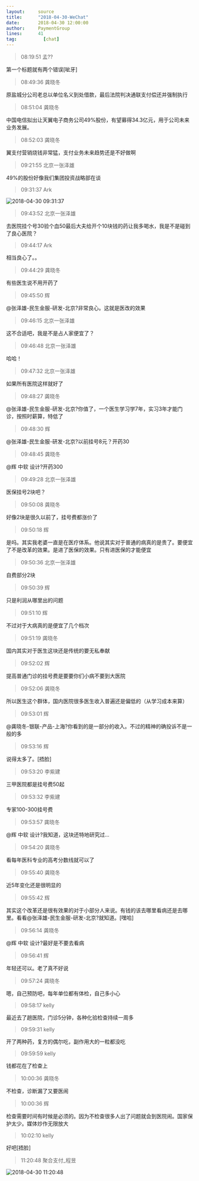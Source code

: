 ```yaml
---
layout:     source 
title:      "2018-04-30-WeChat"
date:       2018-04-30 12:00:00
author:     PaymentGroup
lines:      41 
tag:		  [chat]
---
```

> 08:19:51  孟??  
   
第一个标题就有两个错误[呲牙]  
   
> 08:49:36  龚晓冬  
   
原盐城分公司老总以单位名义到处借款，最后法院判决通联支付偿还并强制执行  
   
> 08:51:04  龚晓冬  
   
中国电信拟出让天翼电子商务公司49%股份，有望募得34.3亿元，用于公司未来业务发展。  
   
> 08:52:03  龚晓冬  
   
翼支付营销烧钱非常猛，支付业务未来趋势还是不好做啊  
   
> 09:21:55  北京一张泽雄  
   
49%的股份好像我们集团投资战略部在谈  
   
> 09:31:37  Ark  
   
![2018-04-30 09:31:37](http://static.cocolian.cn/img/201804/20180430_093137.png) 
   
> 09:43:52  北京一张泽雄  
   
去医院挂个号30验个血50最后大夫给开个10块钱的药让我多喝水，我是不是碰到了良心医院？  
   
> 09:44:17  Ark  
   
相当良心了。。  
   
> 09:44:29  龚晓冬  
   
有些医生说不用开药了  
   
> 09:45:50  辉  
   
@张泽雄-民生金服-研发-北京?非常良心。这就是医改的效果  
   
> 09:46:15  北京一张泽雄  
   
这不合适吧，我是不是占人家便宜了？  
   
> 09:46:48  北京一张泽雄  
   
哈哈！  
   
> 09:47:32  北京一张泽雄  
   
如果所有医院这样就好了  
   
> 09:48:27  龚晓冬  
   
@张泽雄-民生金服-研发-北京?你值了，一个医生学习学7年，实习3年才能门诊，按照时薪算，特低了  
   
> 09:48:30  辉  
   
@张泽雄-民生金服-研发-北京?以前挂号8元？开药30  
   
> 09:48:45  龚晓冬  
   
@辉 中软 设计?开药300  
   
> 09:49:28  北京一张泽雄  
   
医保挂号2块吧？  
   
> 09:50:08  龚晓冬  
   
好像2块是很久以前了，挂号费都涨价了  
   
> 09:50:18  辉  
   
是吗。其实我老婆一直是在医疗体系。他说其实对于普通的病真的是贵了。要便宜了不是改革的效果。是进了医保的效果。只有进医保的才能便宜  
   
> 09:50:36  北京一张泽雄  
   
自费部分2块  
   
> 09:50:39  辉  
   
只是利润从哪里出的问题  
   
> 09:51:10  辉  
   
不过对于大病真的是便宜了几个档次  
   
> 09:51:19  龚晓冬  
   
国内其实对于医生这块还是传统的要无私奉献  
   
> 09:52:02  辉  
   
提高普通门诊的挂号费是要要你们小病不要到大医院  
   
> 09:52:06  龚晓冬  
   
所以医生这个群体，国内医院很多医生收入普遍还是偏低的（从学习成本来算）  
   
> 09:53:01  辉  
   
@龚晓冬-银联-产品-上海?你看到的是一部分的收入。不过的精神的确投诉不是一般的多  
   
> 09:53:16  辉  
   
说得太多了。[捂脸]  
   
> 09:53:20  李紫建  
   
三甲医院都是挂号费50起  
   
> 09:53:32  李紫建  
   
专家100-300挂号费  
   
> 09:53:57  龚晓冬  
   
@辉 中软 设计?我知道，这块还特地研究过...  
   
> 09:54:20  龚晓冬  
   
看每年医科专业的高考分数线就可以了  
   
> 09:55:40  龚晓冬  
   
近5年变化还是很明显的  
   
> 09:55:42  辉  
   
其实这个改革还是很有效果的对于小部分人来说。有钱的该去哪里看病还是去哪里。看看@张泽雄-民生金服-研发-北京?就知道。[嘿哈]  
   
> 09:56:14  龚晓冬  
   
@辉 中软 设计?最好是不要去看病  
   
> 09:56:41  辉  
   
年轻还可以。老了真不好说  
   
> 09:57:24  龚晓冬  
   
嗯，自己预防吧，每年单位都有体检，自己多小心  
   
> 09:58:17  kelly  
   
最近去了趟医院，门诊5分钟，各种化验检查持续一周多  
   
> 09:59:31  kelly  
   
开了两种药，复方的偶尔吃，副作用大的一粒都没吃  
   
> 09:59:59  kelly  
   
钱都花在了检查上  
   
> 10:00:36  龚晓冬  
   
不检查，诊断漏了又要医闹  
   
> 10:00:36  辉  
   
检查需要时间有时候是必须的。因为不检查很多人出了问题就会到医院闹。国家保护太少。媒体炒作无限放大  
   
> 10:02:10  kelly  
   
好吧[捂脸]  
   
> 11:20:48  聚合支付_程昱  
   
![2018-04-30 11:20:48](http://static.cocolian.cn/img/201804/20180430_112048.png) 
   
